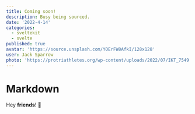 ```yaml
---
title: Coming soon!
description: Busy being sourced.
date: '2022-4-14'
categories:
  - sveltekit
  - svelte
published: true
avatar: 'https://source.unsplash.com/YOErFW8AfkI/128x128'
user: Jack Sparrow
photo: 'https://protriathletes.org/wp-content/uploads/2022/07/IKT_7549.jpg'
---
```


# Markdown

Hey **friends**! 👋

```ts

```
